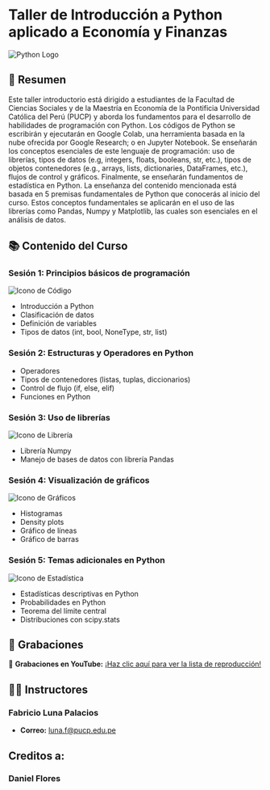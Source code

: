 # Taller de Introducción a Python aplicado a Economía y Finanzas
![Python Logo](https://upload.wikimedia.org/wikipedia/commons/c/c3/Python-logo-notext.svg)

## 📄 Resumen

Este taller introductorio está dirigido a estudiantes de la Facultad de Ciencias Sociales y de la Maestría en Economía de la Pontificia Universidad Católica del Perú (PUCP) y aborda los fundamentos para el desarrollo de habilidades de programación con Python.
Los códigos de Python se escribirán y ejecutarán en Google Colab, una herramienta basada en la nube ofrecida por Google Research; o en Jupyter Notebook. Se enseñarán los conceptos esenciales de este lenguaje de programación: uso de librerías, tipos de datos (e.g, integers, floats, booleans, str, etc.), tipos de objetos contenedores (e.g., arrays, lists, dictionaries, DataFrames, etc.), flujos de control y gráficos. Finalmente, se enseñarán fundamentos de estadística en Python. La enseñanza del contenido mencionada está basada en 5 premisas fundamentales de Python que conocerás al inicio del curso. Estos conceptos fundamentales se aplicarán en el uso de las librerías como Pandas, Numpy y Matplotlib, las cuales son esenciales en el análisis de datos.

## 📚 Contenido del Curso

### Sesión 1: Principios básicos de programación

![Icono de Código](https://img.icons8.com/ios/50/000000/code-file.png)
- Introducción a Python
- Clasificación de datos
- Definición de variables
- Tipos de datos (int, bool, NoneType, str, list)

### Sesión 2: Estructuras y Operadores en Python
- Operadores
- Tipos de contenedores (listas, tuplas, diccionarios)
- Control de flujo (if, else, elif)
- Funciones en Python

### Sesión 3: Uso de librerías

![Icono de Librería](https://img.icons8.com/ios-filled/50/000000/library.png)
- Librería Numpy
- Manejo de bases de datos con librería Pandas

### Sesión 4: Visualización de gráficos

![Icono de Gráficos](https://img.icons8.com/ios-filled/50/000000/bar-chart.png)
- Histogramas
- Density plots
- Gráfico de líneas
- Gráfico de barras

### Sesión 5: Temas adicionales en Python

![Icono de Estadística](https://img.icons8.com/ios-filled/50/000000/statistics.png)
- Estadísticas descriptivas en Python
- Probabilidades en Python
- Teorema del límite central
- Distribuciones con scipy.stats

## 🎥 Grabaciones
🎥 **Grabaciones en YouTube:** [¡Haz clic aquí para ver la lista de reproducción!](https://www.youtube.com/playlist?list=PLqq4bX-XIg35AbE7xFCiaYWtq2YUwjZ7M)

## 👨‍🏫 Instructores
### Fabricio Luna Palacios
- **Correo:** [luna.f@pucp.edu.pe](luna.f@pucp.edu.pe)

## Creditos a: 
### Daniel Flores 
